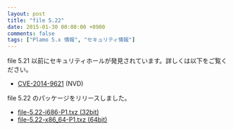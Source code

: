 ```yaml
---
layout: post
title: "file 5.22"
date: 2015-01-30 00:00:00 +0900
comments: false
tags: ["Plamo 5.x 情報", "セキュリティ情報"]
---
```


file 5.21 以前にセキュリティホールが発見されています。詳しくは以下をご覧ください。

* [CVE-2014-9621](https://web.nvd.nist.gov/view/vuln/detail?vulnId=CVE-2014-9621) (NVD)

file 5.22 のパッケージをリリースしました。

* [file-5.22-i686-P1.txz (32bit)](ftp://plamo.linet.gr.jp/pub/Plamo-5.x/x86/plamo/00_base/file-5.22-i686-P1.txz)
* [file-5.22-x86_64-P1.txz (64bit)](ftp://plamo.linet.gr.jp/pub/Plamo-5.x/x86_64/plamo/00_base/file-5.22-x86_64-P1.txz)